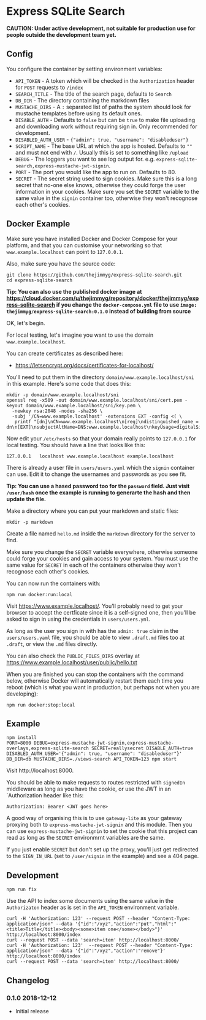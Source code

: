 # Express SQLite Search

**CAUTION: Under active development, not suitable for production use for people
outside the development team yet.**

## Config

You configure the container by setting environment variables:

* `API_TOKEN` - A token which will be checked in the `Authorization` header for `POST` requests to `/index`
* `SEARCH_TITLE` - The title of the search page, defaults to `Search`
* `DB_DIR` - The directory containing the markdown files
* `MUSTACHE_DIRS` - A `:` separated list of paths the system should look for mustache templates before using its default ones.
* `DISABLE_AUTH` - Defaults to `false` but can be `true` to make file uploading and downloading work without requiring sign in. Only recommended for development.
* `DISABLED_AUTH_USER` - `{"admin": true, "username": "disableduser"}`
* `SCRIPT_NAME` - The base URL at which the app is hosted. Defaults to `""` and must not end with `/`. Usually this is set to something like `/upload`
* `DEBUG` - The loggers you want to see log output for. e.g. `express-sqlite-search,express-mustache-jwt-signin`.
* `PORT` - The port you would like the app to run on. Defaults to 80.
* `SECRET` - The secret string used to sign cookies. Make sure this is a long secret that no-one else knows, otherwise they could forge the user information in your cookies. Make sure you set the `SECRET` variable to the same value in the `signin` container too, otherwise they won't recognose each other's cookies.

## Docker Example

Make sure you have installed Docker and Docker Compose for your platform, and
that you can customise your networking so that `www.example.localhost` can
point to `127.0.0.1`.

Also, make sure you have the source code:

```
git clone https://github.com/thejimmyg/express-sqlite-search.git
cd express-sqlite-search
```

**Tip: You can also use the published docker image at https://cloud.docker.com/u/thejimmyg/repository/docker/thejimmyg/express-sqlite-search if you change the `docker-compose.yml` file to use `image: thejimmyg/express-sqlite-search:0.1.0` instead of building from source**

OK, let's begin.

For local testing, let's imagine you want to use the domain `www.example.localhost`.

You can create certificates as described here:

* https://letsencrypt.org/docs/certificates-for-localhost/

You'll need to put them in the directory `domain/www.example.localhost/sni` in this example. Here's some code that does this:

```
mkdir -p domain/www.example.localhost/sni
openssl req -x509 -out domain/www.example.localhost/sni/cert.pem -keyout domain/www.example.localhost/sni/key.pem \
  -newkey rsa:2048 -nodes -sha256 \
  -subj '/CN=www.example.localhost' -extensions EXT -config <( \
   printf "[dn]\nCN=www.example.localhost\n[req]\ndistinguished_name = dn\n[EXT]\nsubjectAltName=DNS:www.example.localhost\nkeyUsage=digitalSignature\nextendedKeyUsage=serverAuth")
```

Now edit your `/etc/hosts` so that your domain really points to `127.0.0.1` for local testing. You should have a line that looks like this:

```
127.0.0.1	localhost www.example.localhost example.localhost
```

There is already a user file in `users/users.yaml` which the `signin` container can use. Edit it to change the usernames and passwords as you see fit.

**Tip: You can use a hased password too for the `password` field. Just visit `/user/hash` once the example is running to generarte the hash and then update the file.**

Make a directory where you can put your markdown and static files:

```
mkdir -p markdown
```

Create a file named `hello.md` inside the `markdown` directory for the server to find.

Make sure you change the `SECRET` variable everywhere, otherwise someone could forge your cookies and gain access to your system. You must use the same value for `SECRET` in each of the containers otherwise they won't recognose each other's cookies.

You can now run the containers with:

```
npm run docker:run:local
```

Visit https://www.example.localhost/. You'll probably need to get your browser to accept the certficate since it is a self-signed one, then you'll be asked to sign in using the credentials in `users/users.yml`.

As long as the user you sign in with has the `admin: true` claim in the `users/users.yaml` file, you should be able to view `.draft.md` files too at `.draft`, or view the `.md` files directly.

You can also check the `PUBLIC_FILES_DIRS` overlay at https://www.example.localhost/user/public/hello.txt

When you are finished you can stop the containers with the command below, otherwise Docker will automatically restart them each time you reboot (which is what you want in production, but perhaps not when you are developing):

```
npm run docker:stop:local
```

## Example

```
npm install
PORT=8000 DEBUG=express-mustache-jwt-signin,express-mustache-overlays,express-sqlite-search SECRET=reallysecret DISABLE_AUTH=true DISABLED_AUTH_USER='{"admin": true, "username": "disableduser"}' DB_DIR=db MUSTACHE_DIRS=./views-search API_TOKEN=123 npm start
```

Visit http://localhost:8000.

You should be able to make requests to routes restricted with `signedIn`
middleware as long as you have the cookie, or use the JWT in an `Authorization
header like this:

```
Authorization: Bearer <JWT goes here>
```

A good way of organising this is to use `gateway-lite` as your gateway proxying
both to `express-mustache-jwt-signin` and this module. Then you can use
`express-mustache-jwt-signin` to set the cookie that this project can read as
long as the `SECRET` environmrnt variables are the same.

If you just enable `SECRET` but don't set up the proxy, you'll just get
redirected to the `SIGN_IN_URL` (set to `/user/signin` in the example) and see
a 404 page.

## Development

```
npm run fix
```

Use the API to index some documents using the same value in the `Authorizaton` header as is set in the `API_TOKEN` environment variable.

```
curl -H 'Authorization: 123' --request POST --header "Content-Type: application/json" --data '{"id":"/xyz","action":"put","html":"<title>Title</title><body><some>item one</some></body>"}' http://localhost:8000/index
curl --request POST --data 'search=item' http://localhost:8000/
curl -H 'Authorization: 123'  --request POST --header "Content-Type: application/json" --data '{"id":"/xyz","action":"remove"}' http://localhost:8000/index
curl --request POST --data 'search=item' http://localhost:8000/
```

## Changelog

### 0.1.0 2018-12-12

* Initial release
